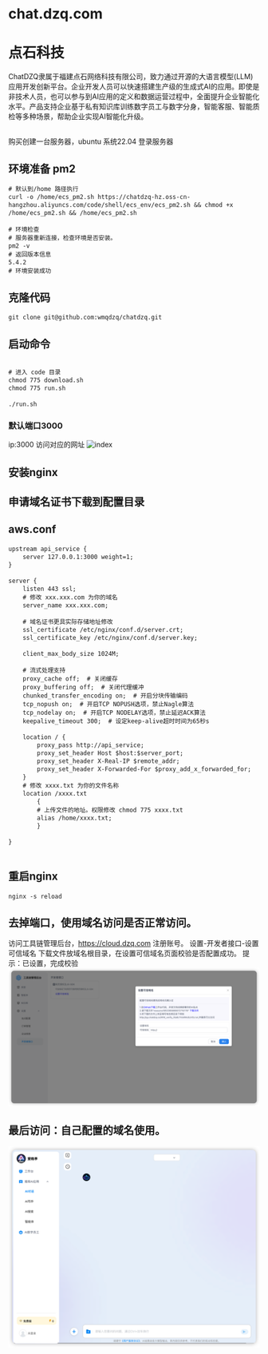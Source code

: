 # chat.dzq.com

# 点石科技
ChatDZQ隶属于福建点石网络科技有限公司，致力通过开源的大语言模型(LLM)应用开发创新平台。企业开发人员可以快速搭建生产级的生成式AI的应用。即使是非技术人员，也可以参与到AI应用的定义和数据运营过程中，全面提升企业智能化水平。产品支持企业基于私有知识库训练数字员工与数字分身，智能客服、智能质检等多种场景，帮助企业实现AI智能化升级。

## 
购买创建一台服务器，ubuntu 系统22.04
登录服务器

## 环境准备 pm2
```shell
# 默认到/home 路径执行
curl -o /home/ecs_pm2.sh https://chatdzq-hz.oss-cn-hangzhou.aliyuncs.com/code/shell/ecs_env/ecs_pm2.sh && chmod +x /home/ecs_pm2.sh && /home/ecs_pm2.sh

# 环境检查 
# 服务器重新连接，检查环境是否安装。
pm2 -v
# 返回版本信息
5.4.2 
# 环境安装成功

```

## 克隆代码
```shell
git clone git@github.com:wmqdzq/chatdzq.git
```

## 启动命令
```shell

# 进入 code 目录
chmod 775 download.sh
chmod 775 run.sh

./run.sh

```
### 默认端口3000

ip:3000 访问对应的网址
![index](./images/index.png)



## 安装nginx
## 申请域名证书下载到配置目录

## aws.conf
```shell
upstream api_service {  
    server 127.0.0.1:3000 weight=1;
}

server {
    listen 443 ssl;
    # 修改 xxx.xxx.com 为你的域名
    server_name xxx.xxx.com;

    # 域名证书更具实际存储地址修改
    ssl_certificate /etc/nginx/conf.d/server.crt;
    ssl_certificate_key /etc/nginx/conf.d/server.key;

    client_max_body_size 1024M;

    # 流式处理支持
    proxy_cache off;  # 关闭缓存
    proxy_buffering off;  # 关闭代理缓冲
    chunked_transfer_encoding on;  # 开启分块传输编码
    tcp_nopush on;  # 开启TCP NOPUSH选项，禁止Nagle算法
    tcp_nodelay on;  # 开启TCP NODELAY选项，禁止延迟ACK算法
    keepalive_timeout 300;  # 设定keep-alive超时时间为65秒s

    location / {
		proxy_pass http://api_service;
		proxy_set_header Host $host:$server_port;
		proxy_set_header X-Real-IP $remote_addr;
        proxy_set_header X-Forwarded-For $proxy_add_x_forwarded_for;
    }
    # 修改 xxxx.txt 为你的文件名称
    location /xxxx.txt
        {
        # 上传文件的地址。权限修改 chmod 775 xxxx.txt
        alias /home/xxxx.txt;
        }

}


```

## 重启nginx 
```shell
nginx -s reload
```

## 去掉端口，使用域名访问是否正常访问。


访问工具链管理后台，https://cloud.dzq.com 注册账号。
设置-开发者接口-设置可信域名
下载文件放域名根目录，在设置可信域名页面校验是否配置成功。
提示：已设置，完成校验
![index](./images/01.png)



## 最后访问：自己配置的域名使用。
![index](./images/02.png)
